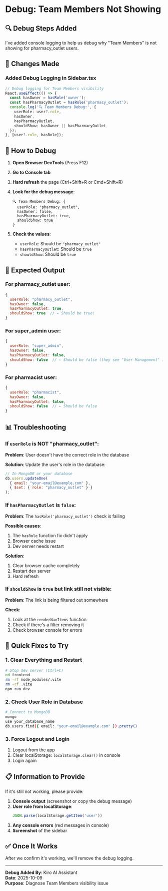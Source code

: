 # Debug: Team Members Not Showing

## 🔍 Debug Steps Added

I've added console logging to help us debug why "Team Members" is not showing for pharmacy_outlet users.

## 📝 Changes Made

### Added Debug Logging in Sidebar.tsx

```typescript
// Debug logging for Team Members visibility
React.useEffect(() => {
  const hasOwner = hasRole('owner');
  const hasPharmacyOutlet = hasRole('pharmacy_outlet');
  console.log('🔍 Team Members Debug:', {
    userRole: user?.role,
    hasOwner,
    hasPharmacyOutlet,
    shouldShow: hasOwner || hasPharmacyOutlet
  });
}, [user?.role, hasRole]);
```

## 🚀 How to Debug

1. **Open Browser DevTools** (Press F12)

2. **Go to Console tab**

3. **Hard refresh** the page (Ctrl+Shift+R or Cmd+Shift+R)

4. **Look for the debug message**:
   ```
   🔍 Team Members Debug: {
     userRole: "pharmacy_outlet",
     hasOwner: false,
     hasPharmacyOutlet: true,
     shouldShow: true
   }
   ```

5. **Check the values**:
   - `userRole`: Should be `"pharmacy_outlet"`
   - `hasPharmacyOutlet`: Should be `true`
   - `shouldShow`: Should be `true`

## 🎯 Expected Output

### For pharmacy_outlet user:
```javascript
{
  userRole: "pharmacy_outlet",
  hasOwner: false,
  hasPharmacyOutlet: true,
  shouldShow: true  // ← Should be true!
}
```

### For super_admin user:
```javascript
{
  userRole: "super_admin",
  hasOwner: false,
  hasPharmacyOutlet: false,
  shouldShow: false  // ← Should be false (they see "User Management" instead)
}
```

### For pharmacist user:
```javascript
{
  userRole: "pharmacist",
  hasOwner: false,
  hasPharmacyOutlet: false,
  shouldShow: false  // ← Should be false
}
```

## 📊 Troubleshooting

### If `userRole` is NOT "pharmacy_outlet":
**Problem**: User doesn't have the correct role in the database

**Solution**: Update the user's role in the database:
```javascript
// In MongoDB or your database
db.users.updateOne(
  { email: "your-email@example.com" },
  { $set: { role: "pharmacy_outlet" } }
);
```

### If `hasPharmacyOutlet` is `false`:
**Problem**: The `hasRole('pharmacy_outlet')` check is failing

**Possible causes**:
1. The `hasRole` function fix didn't apply
2. Browser cache issue
3. Dev server needs restart

**Solution**:
1. Clear browser cache completely
2. Restart dev server
3. Hard refresh

### If `shouldShow` is `true` but link still not visible:
**Problem**: The link is being filtered out somewhere

**Check**:
1. Look at the `renderNavItems` function
2. Check if there's a filter removing it
3. Check browser console for errors

## 🔧 Quick Fixes to Try

### 1. Clear Everything and Restart
```bash
# Stop dev server (Ctrl+C)
cd frontend
rm -rf node_modules/.vite
rm -rf .vite
npm run dev
```

### 2. Check User Role in Database
```bash
# Connect to MongoDB
mongo
use your_database_name
db.users.find({ email: "your-email@example.com" }).pretty()
```

### 3. Force Logout and Login
1. Logout from the app
2. Clear localStorage: `localStorage.clear()` in console
3. Login again

## 📋 Information to Provide

If it's still not working, please provide:

1. **Console output** (screenshot or copy the debug message)
2. **User role from localStorage**:
   ```javascript
   JSON.parse(localStorage.getItem('user'))
   ```
3. **Any console errors** (red messages in console)
4. **Screenshot** of the sidebar

## ✅ Once It Works

After we confirm it's working, we'll remove the debug logging.

---

**Debug Added By**: Kiro AI Assistant  
**Date**: 2025-10-09  
**Purpose**: Diagnose Team Members visibility issue
